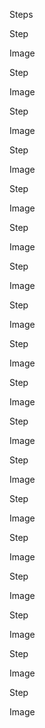 
Steps

Step

Image

Step

Image

Step

Image

Step

Image

Step

Image

Step

Image

Step

Image

Step

Image

Step

Image

Step

Image

Step

Image

Step

Image

Step

Image

Step

Image

Step

Image

Step

Image

Step

Image

Step

Image

